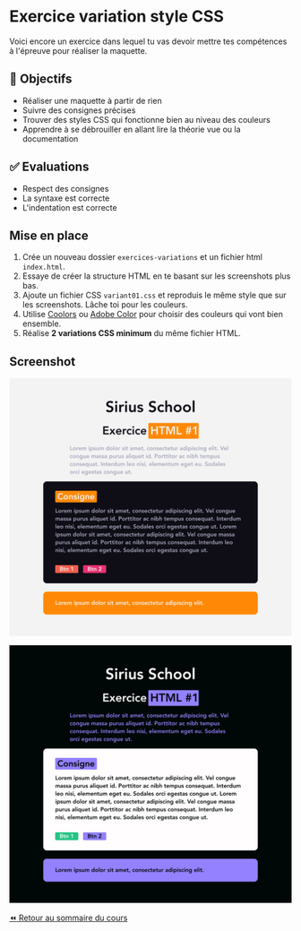 # Exercice variation style CSS

Voici encore un exercice dans lequel tu vas devoir mettre tes compétences à l'épreuve pour réaliser la maquette.

## :memo: Objectifs

- Réaliser une maquette à partir de rien
- Suivre des consignes précises
- Trouver des styles CSS qui fonctionne bien au niveau des couleurs
- Apprendre à se débrouiller en allant lire la théorie vue ou la documentation

## :white_check_mark: Evaluations

- Respect des consignes
- La syntaxe est correcte
- L'indentation est correcte

## Mise en place

1. Crée un nouveau dossier `exercices-variations` et un fichier html `index.html`.
2. Essaye de créer la structure HTML en te basant sur les screenshots plus bas.
3. Ajoute un fichier CSS `variant01.css` et reproduis le même style que sur les screenshots. Lâche toi pour les couleurs.
4. Utilise [Coolors](https://coolors.co/) ou [Adobe Color](https://color.adobe.com/fr/create/color-wheel) pour choisir des couleurs qui vont bien ensemble.
5. Réalise **2 variations CSS minimum** du même fichier HTML.

## Screenshot

![variant01](img/14/14-01.png)

![variant02](img/14/14-02.png)

[:rewind: Retour au sommaire du cours](README.md#table-des-matières)
